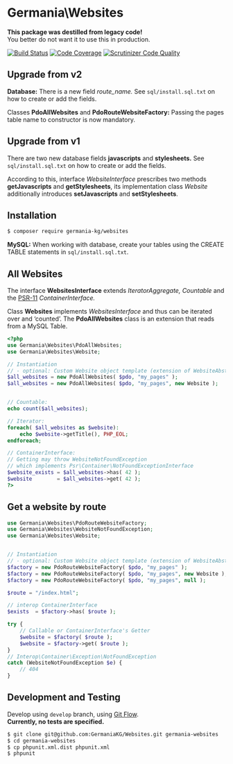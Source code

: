 # Germania\Websites

**This package was destilled from legacy code!**   
You better do not want it to use this in production.

[![Build Status](https://travis-ci.org/GermaniaKG/Websites.svg?branch=master)](https://travis-ci.org/GermaniaKG/Websites)
[![Code Coverage](https://scrutinizer-ci.com/g/GermaniaKG/Websites/badges/coverage.png?b=master)](https://scrutinizer-ci.com/g/GermaniaKG/Websites/?branch=master)
[![Scrutinizer Code Quality](https://scrutinizer-ci.com/g/GermaniaKG/Websites/badges/quality-score.png?b=master)](https://scrutinizer-ci.com/g/GermaniaKG/Websites/?branch=master)

## Upgrade from v2
**Database:** There is a new field *route_name.* See `sql/install.sql.txt` on how to create or add the fields. 

Classes **PdoAllWebsites** and **PdoRouteWebsiteFactory:** Passing the pages table name to  constructor is now mandatory.



## Upgrade from v1

There are two new database fields **javascripts** and **stylesheets.** See `sql/install.sql.txt` on how to create or add the fields. 

According to this, interface *WebsiteInterface* prescribes two methods **getJavascripts** and **getStylesheets**, its implementation class *Website* additionally introduces **setJavascripts** and **setStylesheets**.


## Installation

```bash
$ composer require germania-kg/websites
```

**MySQL:** When working with database, create your tables using the CREATE TABLE statements in `sql/install.sql.txt`.


## All Websites

The interface **WebsitesInterface** extends *IteratorAggregate, Countable* and the [PSR-11](https://github.com/php-fig/container) *ContainerInterface.* 

Class **Websites** implements *WebsitesInterface* and thus can be iterated over and ‘counted’. The **PdoAllWebsites** class is an extension that reads from a MySQL Table. 

```php
<?php
use Germania\Websites\PdoAllWebsites;
use Germania\Websites\Website;

// Instantiation
// - optional: Custom Website object template (extension of WebsiteAbstract)
$all_websites = new PdoAllWebsites( $pdo, "my_pages" );
$all_websites = new PdoAllWebsites( $pdo, "my_pages", new Website );


// Countable:
echo count($all_websites);

// Iterator:
foreach( $all_websites as $website):
	echo $website->getTitle(), PHP_EOL;
endforeach;

// ContainerInterface:
// Getting may throw WebsiteNotFoundException
// which implements Psr\Container\NotFoundExceptionInterface
$website_exists = $all_websites->has( 42 );
$website        = $all_websites->get( 42 );
?>
```


## Get a website by route

```php
use Germania\Websites\PdoRouteWebsiteFactory;
use Germania\Websites\WebsiteNotFoundException;
use Germania\Websites\Website;


// Instantiation
// - optional: Custom Website object template (extension of WebsiteAbstract)
$factory = new PdoRouteWebsiteFactory( $pdo, "my_pages" );
$factory = new PdoRouteWebsiteFactory( $pdo, "my_pages", new Website );
$factory = new PdoRouteWebsiteFactory( $pdo, "my_pages", null );

$route = "/index.html";

// interop ContainerInterface
$exists  = $factory->has( $route );

try { 
	// Callable or ContainerInterface's Getter
	$website = $factory( $route ); 
	$website = $factory->get( $route ); 
}
// Interop\Container\Exception\NotFoundException
catch (WebsiteNotFoundException $e) {
	// 404
}
```



## Development and Testing

Develop using `develop` branch, using [Git Flow](https://github.com/nvie/gitflow).   
**Currently, no tests are specified.**

```bash
$ git clone git@github.com:GermaniaKG/Websites.git germania-websites
$ cd germania-websites
$ cp phpunit.xml.dist phpunit.xml
$ phpunit
```
